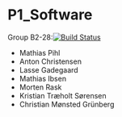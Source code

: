 # P1_Software
Group B2-28:[![Build Status](https://travis-ci.org/anton-christensen/P1_Software.svg?branch=master)](https://travis-ci.org/anton-christensen/P1_Software)
  * Mathias Pihl
  * Anton Christensen
  * Lasse Gadegaard
  * Mathias Ibsen
  * Morten Rask
  * Kristian Træholt Sørensen
  * Christian Mønsted Grünberg
